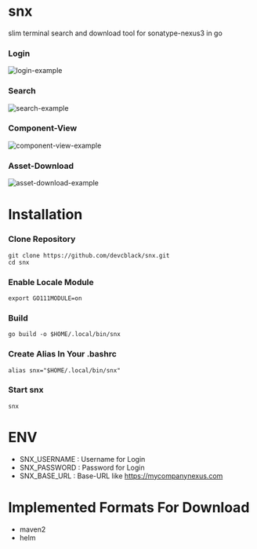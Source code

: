 # snx
slim terminal search and download tool for sonatype-nexus3 in go

### Login
![login-example](https://github.com/devcblack/snx/assets/94953425/8e57df3c-ade6-4c31-af33-7554759f72a5)

### Search
![search-example](https://github.com/devcblack/snx/assets/94953425/5e0f2411-ef98-4c82-b44b-a8f87e838205)

### Component-View
![component-view-example](https://github.com/devcblack/snx/assets/94953425/d808d8b8-8a0f-46a4-9461-f570d510705a)

### Asset-Download
![asset-download-example](https://github.com/devcblack/snx/assets/94953425/a3cb3ef4-3529-4a5a-be1a-d9af9afd1858)


# Installation
### Clone Repository
```
git clone https://github.com/devcblack/snx.git
cd snx
```
### Enable Locale Module
```
export GO111MODULE=on
```
### Build
```
go build -o $HOME/.local/bin/snx
```
### Create Alias In Your .bashrc
```
alias snx="$HOME/.local/bin/snx"
```
### Start snx
```
snx
```


# ENV
* SNX_USERNAME : Username for Login
* SNX_PASSWORD : Password for Login
* SNX_BASE_URL : Base-URL like https://mycompanynexus.com


# Implemented Formats For Download
* maven2
* helm
